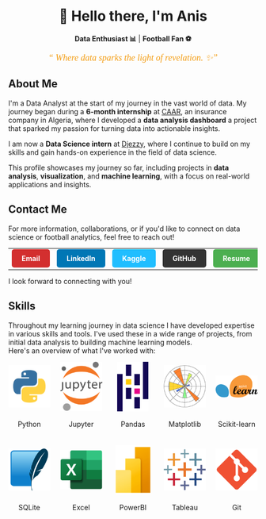 <center>
  <h1>👋 Hello there, I'm Anis</h1>
</center>

<p align="center">
  <b>Data Enthusiast 📊</b> | <b>Football Fan ⚽</b>
</p>

<p align="center">
  <span style="font-size: 18px; font-style: italic; font-family: 'Georgia, serif'; color: #f39c12;">
  <q> Where data sparks the light of revelation. ✨</q>
  </span>
</p>

<h2>About Me</h2>
<p align="left">
I'm a Data Analyst at the start of my journey in the vast world of data. My journey began during a <b>6-month internship</b> at <a href='https://caar.dz/'>CAAR</a>, an insurance company in Algeria, where I developed a <b>data analysis dashboard</b> a project that sparked my passion for turning data into actionable insights.

I am now a <b>Data Science intern</b> at <a href='https://www.djezzy.dz/'>Djezzy</a>, where I continue to build on my skills and gain hands-on experience in the field of data science.
</p>
<p>
This profile showcases my journey so far, including projects in <b>data analysis</b>, <b>visualization</b>, and <b>machine learning</b>, with a focus on real-world applications and insights.</p>

<h2>Contact Me</h2>
<p>For more information, collaborations, or if you'd like to connect on data science or football analytics, feel free to reach out!</p>

<table border="0" style="width: 100%; text-align: center;">
  <tr>
    <td style="width: 20%;"><a href="mailto:guechtoulianiss7@gmail.com" style="display: inline-block; padding: 10px 20px; background-color: #D32F2F; color: white; text-decoration: none; border-radius: 5px;"><b>Email</b></a></td>
    <td style="width: 20%;"><a href="https://www.linkedin.com/in/anis-guechtouli/" style="display: inline-block; padding: 10px 20px; background-color: #0077B5; color: white; text-decoration: none; border-radius: 5px;"><b>LinkedIn</b></a></td>
    <td style="width: 20%;"><a href="https://www.kaggle.com/anisguechtouli" style="display: inline-block; padding: 10px 20px; background-color: #20beff; color: White; text-decoration: none; border-radius: 5px;"><b>Kaggle</b></a></td>
    <td style="width: 20%;"><a href="https://github.com/GuechtouliAnis" style="display: inline-block; padding: 10px 20px; background-color: #333; color: white; text-decoration: none; border-radius: 5px;"><b>GitHub</b></a></td>
    <td style="width: 20%;"><a href="files/Anis-Guechtouli-EN.pdf" style="display: inline-block; padding: 10px 20px; background-color: #4CAF50; color: white; text-decoration: none; border-radius: 5px;"><b>Resume</b></a></td>
  </tr>
</table>

<p>I look forward to connecting with you!</p>

<h2>Skills</h2>
<p>Throughout my learning journey in data science I have developed expertise in various skills and tools. I've used these in a wide range of projects, from initial data analysis to building machine learning models.
<br/>Here's an overview of what I've worked with:</p>

<div style="display: grid; grid-template-columns: repeat(5, 1fr); grid-gap: 20px; text-align: center;">
  <div>
    <img src="imgs/python.png" style="width: 100px; height: 100px; object-fit: contain; margin: 0 auto;">
    <p>Python</p>
  </div>
  <div>
    <img src="imgs/jupyter.png" style="width: 100px; height: 100px; object-fit: contain; margin: 0 auto;">
    <p>Jupyter</p>
  </div>
  <div>
    <img src="imgs/pandas.png" style="width: 100px; height: 100px; object-fit: contain; margin: 0 auto;">
    <p>Pandas</p>
  </div>
  <div>
    <img src="imgs/matplotlib.png" style="width: 100px; height: 100px; object-fit: contain; margin: 0 auto;">
    <p>Matplotlib</p>
  </div>
  <div>
    <img src="imgs/sklearn.png" style="width: 100px; height: 100px; object-fit: contain; margin: 0 auto;">
    <p>Scikit-learn</p>
  </div>
  <div>
    <img src="imgs/sqlite.png" style="width: 100px; height: 100px; object-fit: contain; margin: 0 auto;">
    <p>SQLite</p>
  </div>
  <div>
    <img src="imgs/Excel.png" style="width: 100px; height: 100px; object-fit: contain; margin: 0 auto;">
    <p>Excel</p>
  </div>
  <div>
    <img src="imgs/powerbi.png" style="width: 100px; height: 100px; object-fit: contain; margin: 0 auto;">
    <p>PowerBI</p>
  </div>
  <div>
    <img src="imgs/tableau.png" style="width: 100px; height: 100px; object-fit: contain; margin: 0 auto;">
    <p>Tableau</p>
  </div>
  <div>
    <img src="imgs/Git.png" style="width: 100px; height: 100px; object-fit: contain; margin: 0 auto;">
    <p>Git</p>
  </div>
</div>
